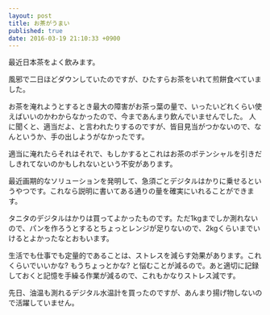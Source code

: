 ```yaml
---
layout: post
title: お茶がうまい
published: true
date: 2016-03-19 21:10:33 +0900
---
```


最近日本茶をよく飲みます。

風邪で二日ほどダウンしていたのですが、ひたすらお茶をいれて煎餅食べていました。

お茶を淹れようとするとき最大の障害がお茶っ葉の量で、いったいどれくらい使えばいいのかわからなかったので、今まであんまり飲んでいませんでした。
人に聞くと、適当だよ、と言われたりするのですが、皆目見当がつかないので、なんというか、手の出しようがなかったです。

適当に淹れたらそれはそれで、もしかするとこれはお茶のポテンシャルを引きだしきれてないのかもしれないという不安があります。

最近画期的なソリューションを発明して、急須ごとデジタルはかりに乗せるというやつです。これなら説明に書いてある通りの量を確実にいれることができます。

タニタのデジタルはかりは買ってよかったものです。ただ1kgまでしか測れないので、パンを作ろうとするとちょっとレンジが足りないので、2kgくらいまでいけるとよかったなとおもいます。

生活でも仕事でも定量的であることは、ストレスを減らす効果があります。これくらいでいいかな? もうちょっとかな? と悩むことが減るので。あと適切に記録しておくと記憶を手繰る作業が減るので、これもかなりストレス減です。

先日、油温も測れるデジタル水温計を買ったのですが、あんまり揚げ物しないので活躍していません。
